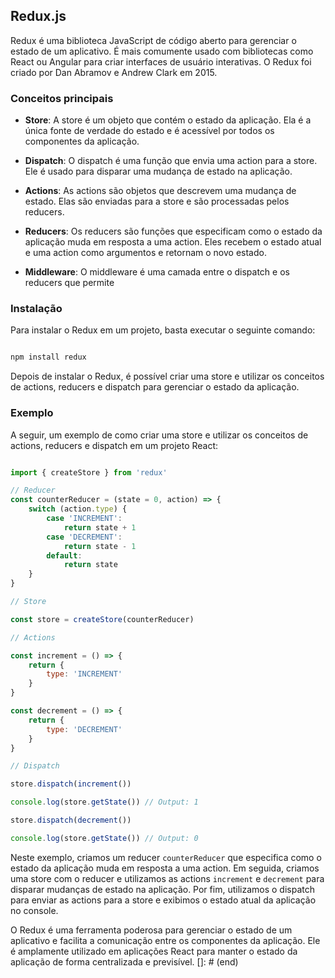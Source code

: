 ## Redux.js

Redux é uma biblioteca JavaScript de código aberto para gerenciar o estado de um aplicativo. É mais comumente usado com bibliotecas como React ou Angular para criar interfaces de usuário interativas. O Redux foi criado por Dan Abramov e Andrew Clark em 2015.

### Conceitos principais

- **Store**: A store é um objeto que contém o estado da aplicação. Ela é a única fonte de verdade do estado e é acessível por todos os componentes da aplicação.

- **Dispatch**: O dispatch é uma função que envia uma action para a store. Ele é usado para disparar uma mudança de estado na aplicação.

- **Actions**: As actions são objetos que descrevem uma mudança de estado. Elas são enviadas para a store e são processadas pelos reducers.

- **Reducers**: Os reducers são funções que especificam como o estado da aplicação muda em resposta a uma action. Eles recebem o estado atual e uma action como argumentos e retornam o novo estado.

- **Middleware**: O middleware é uma camada entre o dispatch e os reducers que permite

### Instalação

Para instalar o Redux em um projeto, basta executar o seguinte comando:

```bash

npm install redux

```

Depois de instalar o Redux, é possível criar uma store e utilizar os conceitos de actions, reducers e dispatch para gerenciar o estado da aplicação.

### Exemplo

A seguir, um exemplo de como criar uma store e utilizar os conceitos de actions, reducers e dispatch em um projeto React:

```javascript

import { createStore } from 'redux'

// Reducer
const counterReducer = (state = 0, action) => {
    switch (action.type) {
        case 'INCREMENT':
            return state + 1
        case 'DECREMENT':
            return state - 1
        default:
            return state
    }
}

// Store

const store = createStore(counterReducer)

// Actions

const increment = () => {
    return {
        type: 'INCREMENT'
    }
}

const decrement = () => {
    return {
        type: 'DECREMENT'
    }
}

// Dispatch

store.dispatch(increment())

console.log(store.getState()) // Output: 1

store.dispatch(decrement())

console.log(store.getState()) // Output: 0

```

Neste exemplo, criamos um reducer `counterReducer` que especifica como o estado da aplicação muda em resposta a uma action. Em seguida, criamos uma store com o reducer e utilizamos as actions `increment` e `decrement` para disparar mudanças de estado na aplicação. Por fim, utilizamos o dispatch para enviar as actions para a store e exibimos o estado atual da aplicação no console.

O Redux é uma ferramenta poderosa para gerenciar o estado de um aplicativo e facilita a comunicação entre os componentes da aplicação. Ele é amplamente utilizado em aplicações React para manter o estado da aplicação de forma centralizada e previsível.
[]: # (end)


